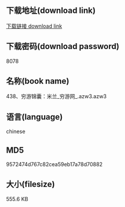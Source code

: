 ## 下载地址(download link)
[下载链接 download link](https://voluble-croquembouche-d321dc.netlify.app/?s=438%E3%80%81%E7%A9%B7%E6%B8%B8%E9%94%A6%E5%9B%8A%EF%BC%9A%E7%B1%B3%E5%85%B0_%E7%A9%B7%E6%B8%B8%E7%BD%91_.azw3)

## 下载密码(download password)
8078

## 名称(book name)
438、穷游锦囊：米兰_穷游网_.azw3.azw3

## 语言(language)
chinese

## MD5
9572474d767c82cea59eb17a78d70882

## 大小(filesize)
555.6 KB
